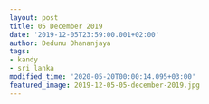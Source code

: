 ```yaml
---
layout: post
title: 05 December 2019
date: '2019-12-05T23:59:00.001+02:00'
author: Dedunu Dhananjaya
tags:
- kandy
- sri lanka
modified_time: '2020-05-20T00:00:14.095+03:00'
featured_image: 2019-12-05-05-december-2019.jpg
---
```

